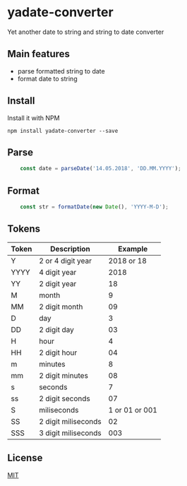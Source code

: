 # yadate-converter

Yet another date to string and string to date converter

## Main features

* parse formatted string to date
* format date to string

## Install

Install it with NPM

```
npm install yadate-converter --save
```

## Parse

```javascript
    const date = parseDate('14.05.2018', 'DD.MM.YYYY');
```

## Format

```javascript
    const str = formatDate(new Date(), 'YYYY-M-D');
```

## Tokens

Token | Description | Example
------------ | ------------- | -------------
Y | 2 or 4 digit year | 2018 or 18
YYYY | 4 digit year | 2018
YY | 2 digit year | 18
M | month | 9
MM | 2 digit month | 09
D | day | 3
DD | 2 digit day | 03
H | hour | 4
HH | 2 digit hour | 04
m | minutes | 8
mm | 2 digit minutes | 08
s | seconds | 7
ss | 2 digit seconds | 07
S | miliseconds | 1 or 01 or 001
SS | 2 digit miliseconds | 02
SSS | 3 digit miliseconds | 003


## License

[MIT](https://tldrlegal.com/license/mit-license)

